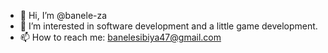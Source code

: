 - 👋 Hi, I’m @banele-za
- 👀 I’m interested in software development and a little game development.
- 📫 How to reach me: banelesibiya47@gmail.com

<!---
banele-za/banele-za is a ✨ special ✨ repository because its `README.md` (this file) appears on your GitHub profile.
You can click the Preview link to take a look at your changes.
--->

